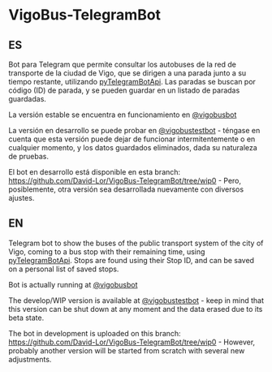 # VigoBus-TelegramBot

## ES

Bot para Telegram que permite consultar los autobuses de la red de transporte de la ciudad de Vigo, que se dirigen a una parada junto a su tiempo restante, utilizando [pyTelegramBotApi](https://github.com/eternnoir/pyTelegramBotAPI/). Las paradas se buscan por código (ID) de parada, y se pueden guardar en un listado de paradas guardadas.

La versión estable se encuentra en funcionamiento en [@vigobusbot](https://t.me/vigobusbot)

La versión en desarrollo se puede probar en [@vigobustestbot](https://t.me/vigobustestbot) - téngase en cuenta que esta versión puede dejar de funcionar intermitentemente o en cualquier momento, y los datos guardados eliminados, dada su naturaleza de pruebas.

El bot en desarrollo está disponible en esta branch: https://github.com/David-Lor/VigoBus-TelegramBot/tree/wip0 - Pero, posiblemente, otra versión sea desarrollada nuevamente con diversos ajustes.

## EN

Telegram bot to show the buses of the public transport system of the city of Vigo, coming to a bus stop with their remaining time, using [pyTelegramBotApi](https://github.com/eternnoir/pyTelegramBotAPI/). Stops are found using their Stop ID, and can be saved on a personal list of saved stops.

Bot is actually running at [@vigobusbot](https://t.me/vigobusbot)

The develop/WIP version is available at [@vigobustestbot](https://t.me/vigobustestbot) - keep in mind that this version can be shut down at any moment and the data erased due to its beta state.

The bot in development is uploaded on this branch: https://github.com/David-Lor/VigoBus-TelegramBot/tree/wip0 - However, probably another version will be started from scratch with several new adjustments.
